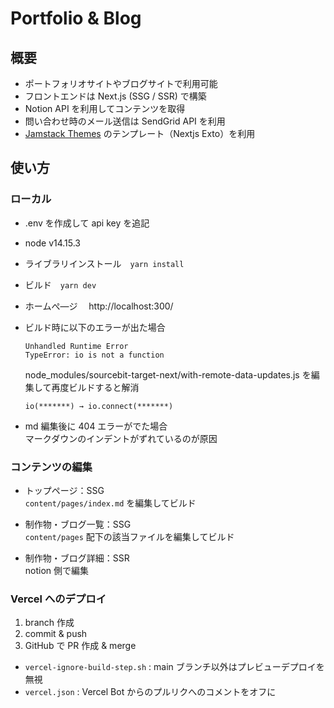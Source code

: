 # Portfolio & Blog

## 概要

- ポートフォリオサイトやブログサイトで利用可能
- フロントエンドは Next.js (SSG / SSR) で構築
- Notion API を利用してコンテンツを取得
- 問い合わせ時のメール送信は SendGrid API を利用
- [Jamstack Themes](https://jamstackthemes.dev) のテンプレート（Nextjs Exto）を利用

## 使い方

### ローカル

- .env を作成して api key を追記
- node v14.15.3
- ライブラリインストール　`yarn install`
- ビルド　`yarn dev`
- ホームぺ―ジ　 http://localhost:300/

- ビルド時に以下のエラーが出た場合

  ```
  Unhandled Runtime Error
  TypeError: io is not a function
  ```

  node_modules/sourcebit-target-next/with-remote-data-updates.js
  を編集して再度ビルドすると解消

  ```
  io(*******) → io.connect(*******)
  ```

- md 編集後に 404 エラーがでた場合  
  マークダウンのインデントがずれているのが原因

### コンテンツの編集

- トップページ：SSG  
  `content/pages/index.md` を編集してビルド

- 制作物・ブログ一覧：SSG  
  `content/pages` 配下の該当ファイルを編集してビルド

- 制作物・ブログ詳細：SSR  
  notion 側で編集

### Vercel へのデプロイ

1. branch 作成
2. commit & push
3. GitHub で PR 作成 & merge

- `vercel-ignore-build-step.sh` : main ブランチ以外はプレビューデプロイを無視
- `vercel.json` : Vercel Bot からのプルリクへのコメントをオフに
